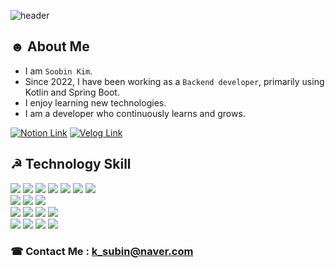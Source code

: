 ![header](https://capsule-render.vercel.app/api?type=Venom&color=gradient&customColorList=1&height=300&text=%20SOOBIN_KIM%20&section=header&fontSize=80&reversal=false)

## ☻ About Me
* I am `Soobin Kim`.
* Since 2022, I have been working as a `Backend developer`, primarily using Kotlin and Spring Boot.
* I enjoy learning new technologies.
* I am a developer who continuously learns and grows.


<a href="https://skim-github.notion.site/Soobin-Kim-a50392828eb9425eb27457f325f6de9f?pvs=4"><img src="https://img.shields.io/badge/Notion-000000?style=social&logo=Notion&logoColor=Black&label=About%20My%20Project%20List" alt="Notion Link"/></a>
<a href="https://velog.io/@subin195/posts"><img src="https://img.shields.io/badge/Velog-20C997?style=social&logo=velog&logoColor=20C997&label=About%20My%20Post%20List" alt="Velog Link"/></a>


## ☭ Technology Skill

<img src="https://img.shields.io/badge/Kotlin-7F52FF?style=flat-square&logo=KOTLIN&logoColor=white"/> </t>
<img src="https://img.shields.io/badge/Spring Boot-6DB33F?style=flat-square&logo=SPRING&logoColor=white"/> </t>
<img src="https://img.shields.io/badge/TypeScript-3178C6?style=flat-square&logo=TYPESCRIPT&logoColor=white"/> </t>
<img src="https://img.shields.io/badge/JavaScript-F7DF1E?style=flat-square&logo=JAVASCRIPT&logoColor=white"/> </t>
<img src="https://img.shields.io/badge/Nest JS-E0234E?style=flat-square&logo=NESTJS&logoColor=white"/> </t>
<img src="https://img.shields.io/badge/Python-3776AB?style=flat-square&logo=PYTHON&logoColor=white"/> </t>
<img src="https://img.shields.io/badge/Django-092E20?style=flat-square&logo=DJANGO&logoColor=white"/> </t>
</br>
<img src="https://img.shields.io/badge/Amazon EKS-FF9900?style=flat-square&logo=Amazon EKS&logoColor=white"/> </t>
<img src="https://img.shields.io/badge/Amazon RDS-527FFF?style=flat-square&logo=Amazon RDS&logoColor=white"/> </t>
<img src="https://img.shields.io/badge/Amazon Cloudwatch-FF4F8B?style=flat-square&logo=amazoncloudwatch&logoColor=white"/> </t>
</br>
<img src="https://img.shields.io/badge/Github Actions-2088FF?style=flat-square&logo=githubactions&logoColor=white"/> </t>
<img src="https://img.shields.io/badge/CircleCI-343434?style=flat-square&logo=circleci&logoColor=white"/> </t>
<img src="https://img.shields.io/badge/Sentry-362D59?style=flat-square&logo=sentry&logoColor=white"/> </t>
<img src="https://img.shields.io/badge/DataDog-632CA6?style=flat-square&logo=datadog&logoColor=white"/> </t>
</br>
<img src="https://img.shields.io/badge/Slack-4A154B?style=flat-square&logo=slack&logoColor=white"/> </t>
<img src="https://img.shields.io/badge/Notion-000000?style=flat-square&logo=notion&logoColor=white"/> </t>
<img src="https://img.shields.io/badge/Jira-0052CC?style=flat-square&logo=jira&logoColor=white"/> </t>
<img src="https://img.shields.io/badge/Linear-5E6AD2?style=flat-square&logo=linear&logoColor=white"/> </t>

### ☎︎ Contact Me : k_subin@naver.com
